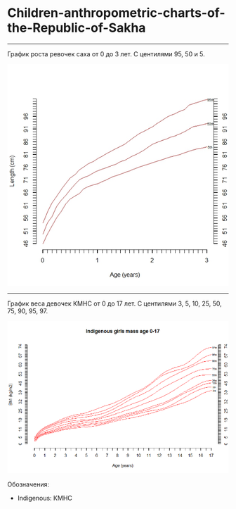 # Children-anthropometric-charts-of-the-Republic-of-Sakha

---

График роста ревочек саха от 0 до 3 лет. С центилями 95, 50 и 5.

![Иллюстрация к проекту](https://github.com/LyonyaZhozhikov/ANTHROPOMETRIC-CHARACTERISTICS-IN-CHILDREN-OF-THE-REPUBLIC-OF-SAKHA-YAKUTIA-/blob/IvanovaMarina/images/%D1%80%D0%BE%D1%81%D1%82%20%D0%B4%D0%B5%D0%B2%D0%BE%D1%87%D0%B5%D0%BA%20%D1%81%D0%B0%D1%85%D0%B0%200-3%D0%B3%20%D0%98%D0%9C.jpeg)

---

График веса девочек КМНС от 0 до 17 лет. С центилями 3, 5, 10, 25, 50, 75, 90, 95, 97.

<img src="https://github.com/LyonyaZhozhikov/ANTHROPOMETRIC-CHARACTERISTICS-IN-CHILDREN-OF-THE-REPUBLIC-OF-SAKHA-YAKUTIA-/blob/main/images/вес девочек КМНС 0-17г ФАС.png" width="600"/>

Обозначения:
- Indigenous: КМНС
